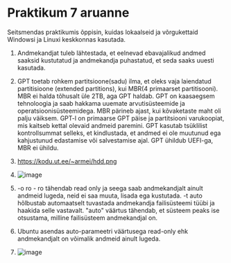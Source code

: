 # Praktikum 7 aruanne
Seitsmendas praktikumis õppisin,  kuidas lokaalseid ja võrgukettaid Windowsi ja Linuxi keskkonnas kasutada.

1) Andmekandjat tuleb lähtestada, et eelnevad ebavajalikud andmed saaksid kustutatud ja andmekandja puhastatud, et seda saaks uuesti kasutada.
2) GPT toetab rohkem partitsioone(sadu) ilma, et oleks vaja laiendatud partitisioone (extended partitions), kui MBR(4 primaarset partitisooni).
   MBR ei halda tõhusalt üle 2TB, aga GPT haldab.
   GPT on kaasaegsem tehnoloogia ja saab hakkama uuemate arvutisüsteemide ja operatsioonisüsteemidega. MBR pärineb ajast, kui kõvaketaste maht oli palju väiksem.
   GPT-l on primaarse GPT päise ja partitsiooni varukoopiat, mis kaitseb kettal olevaid andmeid paremini.
   GPT kasutab tsüklilist kontrollsummat selleks, et kindlustada, et andmed ei ole muutunud ega kahjustunud edastamise või salvestamise ajal.
   GPT ühildub UEFI-ga, MBR ei ühildu.
3) https://kodu.ut.ee/~armei/hdd.png
4) ![image](https://github.com/armeig/praktikumid_armei_grete/assets/145908210/78f7686b-7533-4c11-ba0c-b783c04d9451)

5) -o ro - ro tähendab read only ja seega saab andmekandjalt ainult andmeid lugeda, neid ei saa muuta, lisada ega kustutada. -t auto hõlbustab automaatselt tuvastada andmekandja failisüsteemi tüübi ja haakida selle vastavalt. "auto" väärtus tähendab, et süsteem peaks ise otsustama, milline failisüsteem andmekandjal on.
6) Ubuntu asendas auto-parameetri väärtusega read-only ehk andmekandjalt on võimalik andmeid ainult lugeda.
7) ![image](https://github.com/armeig/praktikumid_armei_grete/assets/145908210/e074f924-b2b9-412a-8c1d-8856feff26d9)
